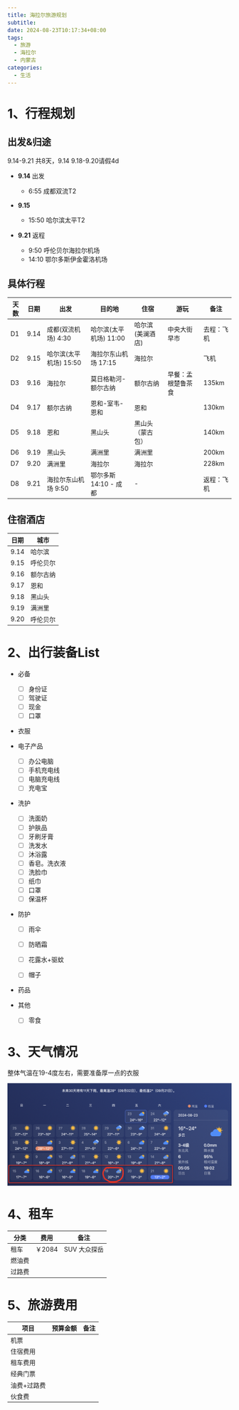 ```yaml
---
title: 海拉尔旅游规划
subtitle:
date: 2024-08-23T10:17:34+08:00
tags:
  - 旅游
  - 海拉尔
  - 内蒙古
categories:
  - 生活
---
```


<!--more-->



# 1、行程规划

## 出发&归途

9.14-9.21 共8天，9.14 9.18-9.20请假4d

- **9.14** 出发
  - 6:55 成都双流T2

- **9.15**
  - 15:50 哈尔滨太平T2

- **9.21** 返程
  - 9:50 呼伦贝尔海拉尔机场
  - 14:10 鄂尔多斯伊金霍洛机场




## 具体行程

| 天数 | 日期 | 出发                   | 目的地                 | 住宿             | 游玩               | 备注       |
| ---- | ---- | ---------------------- | ---------------------- | ---------------- | ------------------ | ---------- |
| D1   | 9.14 | 成都(双流机场) 4:30    | 哈尔滨(太平机场) 11:00 | 哈尔滨(美澜酒店) | 中央大街 早市      | 去程：飞机 |
| D2   | 9.15 | 哈尔滨(太平机场) 15:50 | 海拉尔东山机场 17:15   | 海拉尔           |                    | 飞机       |
| D3   | 9.16 | 海拉尔                 | 莫日格勒河-额尔古纳    | 额尔古纳         | 早餐：孟根楚鲁茶食 | 135km      |
| D4   | 9.17 | 额尔古纳               | 恩和-室韦-恩和         | 恩和             |                    | 130km      |
| D5   | 9.18 | 恩和                   | 黑山头                 | 黑山头（蒙古包） |                    | 140km      |
| D6   | 9.19 | 黑山头                 | 满洲里                 | 满洲里           |                    | 200km      |
| D7   | 9.20 | 满洲里                 | 海拉尔                 | 海拉尔           |                    | 228km      |
| D8   | 9.21 | 海拉尔东山机场 9:50    | 鄂尔多斯 14:10 - 成都  | -                |                    | 返程：飞机 |



## 住宿酒店

| 日期 | 城市     |
| ---- | -------- |
| 9.14 | 哈尔滨   |
| 9.15 | 呼伦贝尔 |
| 9.16 | 额尔古纳 |
| 9.17 | 恩和     |
| 9.18 | 黑山头   |
| 9.19 | 满洲里   |
| 9.20 | 呼伦贝尔 |



# 2、出行装备List

- 必备
  - [ ] 身份证
  - [ ] 驾驶证
  - [ ] 现金
  - [ ] 口罩
- 衣服
- 电子产品
  - [ ] 办公电脑
  - [ ] 手机充电线
  - [ ] 电脑充电线
  - [ ] 充电宝
- 洗护
  - [ ] 洗面奶
  - [ ] 护肤品
  - [ ] 牙刷牙膏
  - [ ] 洗发水
  - [ ] 沐浴露
  - [ ] 香皂。洗衣液
  - [ ] 洗脸巾
  - [ ] 纸巾
  - [ ] 口罩
  - [ ] 保温杯

- 防护

  - [ ] 雨伞
  - [ ] 防晒霜

  - [ ] 花露水+驱蚊
  - [ ] 帽子

- 药品
- 其他
  - [ ] 零食



# 3、天气情况

整体气温在19-4度左右，需要准备厚一点的衣服

![image-20240823154920105](index.assets/image-20240823154920105.png)

# 4、租车

| 分类   | 费用   | 备注         |
| ------ | ------ | ------------ |
| 租车   | ￥2084 | SUV 大众探岳 |
| 燃油费 |        |              |
| 过路费 |        |              |





# 5、旅游费用



| 项目        | 预算金额 | 备注 |
| ----------- | -------- | ---- |
| 机票        |          |      |
| 住宿费用    |          |      |
| 租车费用    |          |      |
| 经典门票    |          |      |
| 油费+过路费 |          |      |
| 伙食费      |          |      |





